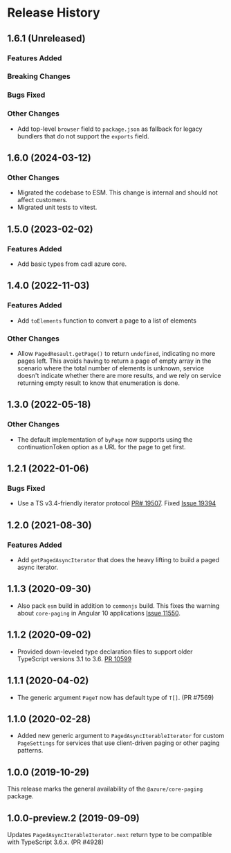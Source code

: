 # Release History

## 1.6.1 (Unreleased)

### Features Added

### Breaking Changes

### Bugs Fixed

### Other Changes

- Add top-level `browser` field to `package.json` as fallback for legacy bundlers that do not support the `exports` field.

## 1.6.0 (2024-03-12)

### Other Changes

- Migrated the codebase to ESM. This change is internal and should not affect customers.
- Migrated unit tests to vitest.

## 1.5.0 (2023-02-02)

### Features Added

- Add basic types from cadl azure core.

## 1.4.0 (2022-11-03)

### Features Added

- Add `toElements` function to convert a page to a list of elements

### Other Changes

- Allow `PagedResault.getPage()` to return `undefined`, indicating no more pages left. This avoids having to return a page of empty array in the scenario where the total number of elements is unknown, service doesn't indicate whether there are more results, and we rely on service returning empty result to know that enumeration is done.

## 1.3.0 (2022-05-18)

### Other Changes

- The default implementation of `byPage` now supports using the continuationToken option as a URL for the page to get first.

## 1.2.1 (2022-01-06)

### Bugs Fixed

- Use a TS v3.4-friendly iterator protocol [PR# 19507](https://github.com/Azure/azure-sdk-for-js/pull/19507). Fixed [Issue 19394](https://github.com/Azure/azure-sdk-for-js/issues/19394)

## 1.2.0 (2021-08-30)

### Features Added

- Add `getPagedAsyncIterator` that does the heavy lifting to build a paged async iterator.

## 1.1.3 (2020-09-30)

- Also pack `esm` build in addition to `commonjs` build. This fixes the warning about `core-paging` in Angular 10 applications [Issue 11550](https://github.com/Azure/azure-sdk-for-js/issues/11550).

## 1.1.2 (2020-09-02)

- Provided down-leveled type declaration files to support older TypeScript versions 3.1 to 3.6.
  [PR 10599](https://github.com/Azure/azure-sdk-for-js/pull/10599)

## 1.1.1 (2020-04-02)

- The generic argument `PageT` now has default type of `T[]`. (PR #7569)

## 1.1.0 (2020-02-28)

- Added new generic argument to `PagedAsyncIterableIterator` for custom `PageSettings` for services that use client-driven paging or other paging patterns.

## 1.0.0 (2019-10-29)

This release marks the general availability of the `@azure/core-paging` package.

## 1.0.0-preview.2 (2019-09-09)

Updates `PagedAsyncIterableIterator.next` return type to be compatible with TypeScript 3.6.x. (PR #4928)

